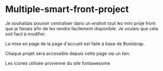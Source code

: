 # Multiple-smart-front-project

Je souhaitais pouvoir centraliser dans un endroit tout les mini proje front que je faisais afin de les rendre facilement disponible. Je voulais que cela soit facil à modifier.

La mise en page de la page d'accueil est faite à base de Bootstrap.

Chaque projet sera accessible depuis cette page via un lien.

Les icones utilisée provienne du site fontawesome
